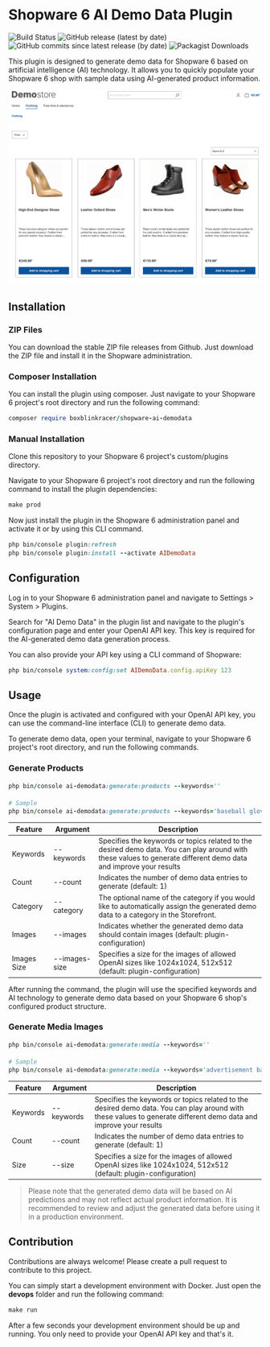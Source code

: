 # Shopware 6 AI Demo Data Plugin

![Build Status](https://github.com/boxblinkracer/shopware-ai-demodata/actions/workflows/ci_pipe.yml/badge.svg)
![GitHub release (latest by date)](https://img.shields.io/github/v/release/boxblinkracer/shopware-ai-demodata)
![GitHub commits since latest release (by date)](https://img.shields.io/github/commits-since/boxblinkracer/shopware-ai-demodata/latest)
![Packagist Downloads](https://img.shields.io/packagist/dt/boxblinkracer/shopware-ai-demodata?color=green&logo=packagist)

This plugin is designed to generate demo data for Shopware 6 based on artificial intelligence (AI) technology. It allows you to quickly populate your Shopware 6 shop with sample data using AI-generated product information.

<p align="center">
   <img src="/.github/assets/shoes.png">
</p>

## Installation

### ZIP Files

You can download the stable ZIP file releases from Github.
Just download the ZIP file and install it in the Shopware administration.

### Composer Installation

You can install the plugin using composer. Just navigate to your Shopware 6 project's root directory and run the following command:

```ruby
composer require boxblinkracer/shopware-ai-demodata
```

### Manual Installation

Clone this repository to your Shopware 6 project's custom/plugins directory.

Navigate to your Shopware 6 project's root directory and run the following command to install the plugin dependencies:

```ruby
make prod
```

Now just install the plugin in the Shopware 6 administration panel and activate it or by using this CLI command.

```ruby
php bin/console plugin:refresh
php bin/console plugin:install --activate AIDemoData
```

## Configuration

Log in to your Shopware 6 administration panel and navigate to Settings > System > Plugins.

Search for "AI Demo Data" in the plugin list and navigate to the plugin's configuration page and enter your OpenAI API key.
This key is required for the AI-generated demo data generation process.

You can also provide your API key using a CLI command of Shopware:

```ruby
php bin/console system:config:set AIDemoData.config.apiKey 123
```

## Usage

Once the plugin is activated and configured with your OpenAI API key, you can use the command-line interface (CLI) to generate demo data.

To generate demo data, open your terminal, navigate to your Shopware 6 project's root directory, and run the following commands.

### Generate Products

```ruby
php bin/console ai-demodata:generate:products --keywords=''

# Sample
php bin/console ai-demodata:generate:products --keywords='baseball gloves, right and left, leather, high quality' --count=2
```

| Feature     | Argument      | Description                                                                                                                                                       |
|-------------|---------------|-------------------------------------------------------------------------------------------------------------------------------------------------------------------|
| Keywords    | --keywords    | Specifies the keywords or topics related to the desired demo data. You can play around with these values to generate different demo data and improve your results |
| Count       | --count       | Indicates the number of demo data entries to generate (default: 1)                                                                                                |
| Category    | --category    | The optional name of the category if you would like to automatically assign the generated demo data to a category in the Storefront.                              |
| Images      | --images      | Indicates whether the generated demo data should contain images (default: plugin-configuration)                                                                   |
| Images Size | --images-size | Specifies a size for the images of allowed OpenAI sizes like 1024x1024, 512x512 (default: plugin-configuration)                                                   |

After running the command, the plugin will use the specified keywords and AI technology to generate demo data based on your Shopware 6 shop's
configured product structure.

### Generate Media Images

```ruby 
php bin/console ai-demodata:generate:media --keywords=''

# Sample
php bin/console ai-demodata:generate:media --keywords='advertisement banner with shoes, woman standing in a city on a square, presenting her white leather high heels, focus on shoes, sun is shining, bright colors, suitcase next to shoes, grass in the background' --count=1
```

| Feature  | Argument   | Description                                                                                                                                                       |
|----------|------------|-------------------------------------------------------------------------------------------------------------------------------------------------------------------|
| Keywords | --keywords | Specifies the keywords or topics related to the desired demo data. You can play around with these values to generate different demo data and improve your results |
| Count    | --count    | Indicates the number of demo data entries to generate (default: 1)                                                                                                |
| Size     | --size     | Specifies a size for the images of allowed OpenAI sizes like 1024x1024, 512x512 (default: plugin-configuration)                                                   |

> Please note that the generated demo data will be based on AI predictions and may not reflect actual product information.
> It is recommended to review and adjust the generated data before using it in a production environment.

## Contribution

Contributions are always welcome! Please create a pull request to contribute to this project.

You can simply start a development environment with Docker.
Just open the **devops** folder and run the following command:

```ruby
make run
```

After a few seconds your development environment should be up and running.
You only need to provide your OpenAI API key and that's it.

